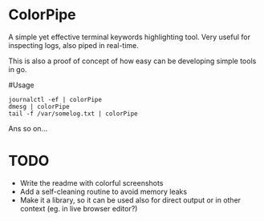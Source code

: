 # ColorPipe
A simple yet effective terminal keywords highlighting tool. Very useful for inspecting logs, also piped in real-time.

This is also a proof of concept of how easy can be developing simple tools in go.

#Usage
```
journalctl -ef | colorPipe
dmesg | colorPipe
tail -f /var/somelog.txt | colorPipe
```
Ans so on...

# TODO
* Write the readme with colorful screenshots
* Add a self-cleaning routine to avoid memory leaks
* Make it a library, so it can be used also for direct output or in other context (eg. in live browser editor?)